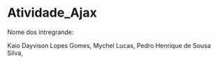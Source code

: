 # Atividade_Ajax
Nome dos intregrande:

Kaio Dayvison Lopes Gomes,
Mychel Lucas,
Pedro Henrique de Sousa Silva,
